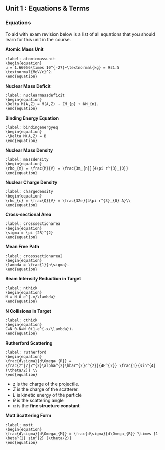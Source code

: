## Unit 1 : Equations & Terms

### Equations
To aid with exam revision below is a list of all equations that you should learn for this unit in the course.

**Atomic Mass Unit**
```{math}
:label: atomicmassunit
\begin{equation}
u = 1.66056\times 10^{-27}~\textnormal{kg} = 931.5 \textnormal{MeV/c}^2.
\end{equation}
```

**Nuclear Mass Deficit**
```{math}
:label: nuclearmassdeficit
\begin{equation}
\Delta M(A,Z) = M(A,Z) - ZM_{p} + NM_{n}.
\end{equation}
```

**Binding Energy Equation**
```{math}
:label: bindingenergyeq
\begin{equation}
-\Delta M(A,Z) = B
\end{equation}
```

**Nuclear Mass Density**
```{math}
:label: massdensity
\begin{equation}
\rho_{m} = \frac{M}{V} = \frac{3m_{n}}{4\pi r^{3}_{0}}
\end{equation}
```

**Nuclear Charge Density**
```{math}
:label: chargedensity
\begin{equation}
\rho_{c} = \frac{Q}{V} = \frac{3Ze}{4\pi r^{3}_{0} A}\\
\end{equation}
```

**Cross-sectional Area**
```{math}
:label: crosssectionarea
\begin{equation}
\sigma = \pi (2R)^{2}
\end{equation}
```

**Mean Free Path**
```{math}
:label: crosssectionarea2
\begin{equation}
\lambda = \frac{1}{n\sigma}.
\end{equation}
```

**Beam Intensity Reduction in Target**
```{math}
:label: nthick
\begin{equation}
N = N_0 e^{-x/\lambda}
\end{equation}
```

**N Collisions in Target**
```{math}
:label: cthick
\begin{equation}
C=N_0-N=N_0(1-e^{-x/\lambda}).
\end{equation}
```

**Rutherford Scattering**
```{math}
:label: rutherford
\begin{equation}
\frac{d\sigma}{d\Omega_{R}} = \frac{z^{2}Z^{2}\alpha^{2}\hbar^{2}c^{2}}{4E^{2}} \frac{1}{sin^{4}(\theta/2)} \\
\end{equation}
```
- $z$ is the charge of the projectile.
- $Z$ is the charge of the scatterer.
- $E$ is kinetic energy of the particle
- $\theta$ is the scattering angle
- $\alpha$ is the **fine structure constant**

**Mott Scattering Form**
```{math}
:label: mott
\begin{equation}
\frac{d\sigma}{d\Omega_{M}} = \frac{d\sigma}{d\Omega_{R}} \times [1-\beta^{2} sin^{2} (\theta/2)]
\end{equation}
```
